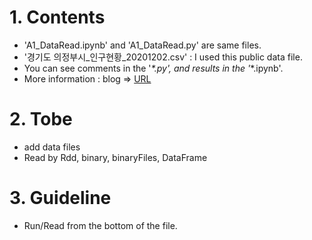 # 1. Contents 
* 'A1_DataRead.ipynb' and 'A1_DataRead.py' are same files.
* '경기도 의정부시_인구현황_20201202.csv' : I used this public data file.
* You can see comments in the '_*.py', and results in the '_*.ipynb'.
* More information : blog => [URL](https://blog.naver.com/fresh2816/222196526492)  


# 2. Tobe
* add data files
* Read by Rdd, binary, binaryFiles, DataFrame


# 3. Guideline
* Run/Read from the bottom of the file.
